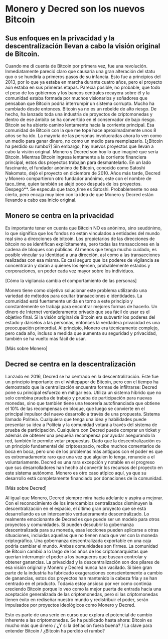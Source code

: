 # Monero y Decred son los nuevos Bitcoin

## Sus enfoques en la privacidad y la descentralización llevan a cabo la visión original de Bitcoin.

Cuando me di cuenta de Bitcoin por primera vez, fue una revolución. Inmediatamente pareció claro que causaría una gran alteración del statu quo o se hundiría a primeros pasos de su infancia. Esto fue a principios del 2013, por lo que ya estaba en marcha durante cuatro años, pero el proyecto aún estaba en sus primeras etapas. Parecía posible, no probable, que todo el peso de los gobiernos y los bancos centrales recayera sobre él y la comunidad estaba formada por muchos visionarios y soñadores que pensaban que Bitcoin podría interrumpir un sistema corrupto.
Mucho ha cambiado desde entonces. Bitcoin ya no es un rebelde de alto riesgo. De hecho, ha lanzado toda una industria de proyectos de criptomonedas y dentro de ese ámbito se ha convertido en el conservador de bajo riesgo. Bitcoin se ha abierto camino lentamente hacia la corriente principal. Esa comunidad de Bitcoin con la que me topé hace aproximadamente unos 8 años se ha ido. La mayoría de las personas involucradas ahora lo ven como un medio para ganar dinero, no como un medio para reemplazarlo. [¿Bitcoin ha perdido su rumbo?] Sin embargo, hay nuevos proyectos que llevan a cabo la visión original.
Monero y Decred son hoy lo que imaginé que sería Bitcoin. Mientras Bitcoin ingresa lentamente a la corriente financiera principal, estos dos proyectos trabajan para desmantelarlo.
En un lado fascinante, el fundador anónimo de Bitcoin, conocido como Satoshi Nakomato, dejó el proyecto en diciembre de 2010. Años más tarde, Decred y Monero compartieron otro fundador anónimo, este con el nombre de taco_time, quien también se alejó poco después de los proyectos. Despegó**. Se especula que taco_time es Satoshi. Probablemente no sea cierto, pero encaja muy bien con la idea de que Monero y Decred están llevando a cabo esa inicio original.

## Monero se centra en la privacidad
Es importante tener en cuenta que Bitcoin NO es anónimo, sino seudónimo, lo que significa que los fondos no están vinculados a entidades del mundo real sino a direcciones de bitcoin. Los propietarios de las direcciones de bitcoin no se identifican explícitamente, pero todas las transacciones en la cadena de bloques son públicas. Al menos que tenga mucho cuidado, es posible vincular su identidad a una dirección, así como a las transacciones realizadas con esa misma. Es casi seguro que los poderes de vigilancia se concentrarán y darán a quienes los ejercen, probablemente estados y corporaciones, un poder cada vez mayor sobre los individuos.

[Cómo la vigilancia cambia el comportamiento de las personas]

Monero tiene como objetivo solucionar este problema utilizando una variedad de métodos para ocultar transacciones e identidades. La comunidad está fuertemente unida en torno a este principio y constantemente se trabaja para encontrar mejores formas de hacerlo. Un dinero de Internet verdaderamente privado que sea fácil de usar es el objetivo final. Si la visión original de Bitcoin era subvertir los poderes del estado y dárselos a las personas, entonces la verdadera privacidad es una preocupación primordial. Al principio, Monero era técnicamente complejo, pero cada año, incluso a medida que aumenta su seguridad y privacidad, también se ha vuelto más fácil de usar.

[Más sobre Monero]

## Decred se centra en la descentralización
Lanzado en 2016, Decred se ha centrado en la descentralización. Este fue un principio importante en el whitepaper de Bitcoin, pero con el tiempo ha demostrado que la centralización encuentra formas de infiltrarse: Decred pone su principal esfuerzo en mitigar eso. Utiliza un sistema híbrido que no solo combina prueba de trabajo y prueba de participación para nuevas monedas, sino que también tiene una tesorería autofinanciada que obtiene el 10% de las recompensas en bloque, que luego se convierte en el principal impulsor del nuevo desarrollo a través de una propuesta. Sistema llamado Politeia. Cualquiera que tenga una idea y habilidades puede presentar su idea a Politeia y la comunidad votará a través del sistema de prueba de participación. Cualquiera con Decred puede comprar un ticket y además de obtener una pequeña recompensa por ayudar asegurando la red, también le permite votar propuestas. Dado que la descentralización es un principio fundamental del criptoespacio, recibe muchos comentarios de boca en boca, pero uno de los problemas más antiguos con el poder es que es extremadamente raro que una vez que alguien lo tenga, renuncie a el voluntariamente. Decred es una rara excepción y notable en el progreso que sus desarrolladores han hecho al convertir los recursos del proyecto en este sistema autónomo. Monero es otro caso atípico aquí, ya que su desarrollo está completamente financiado por donaciones de la comunidad.

[Más sobre Decred]

Al igual que Monero, Decred siempre mira hacia adelante y aspira a mejorar. Con el reconocimiento de los intercambios centralizados disminuyen la descentralización en el espacio, el último gran proyecto que se está desarrollando es un intercambio verdaderamente descentralizado. Lo realmente emocionante de Decred es que puede ser un modelo para otros proyectos y comunidades. Si pueden descubrir la gobernanza descentralizada para su moneda, esas lecciones pueden aplicarse a otras situaciones, incluidas aquellas que no tienen nada que ver con la moneda criptográfica. Una gobernanza descentralizada exportable en una caja podría cambiar el mundo.
Ambas comunidades son firmes.
La comunidad de Bitcoin cambió a lo largo de los años de los criptoanarquistas que querían interrumpir el poder a los banqueros que buscan controlar y obtener ganancias. La privacidad y la descentralización son dos pilares de esa visión original y Monero y Decred nunca han vacilado. Si bien gran parte de la industria ha fabricado exageraciones conscientemente a cambio de ganancias, estos dos proyectos han mantenido la cabeza fría y se han centrado en el producto. Todavía estoy ansioso por ver como continúa creciendo  Bitcoin porque lo veo como la mejor puerta de entrada hacia una aceptación generalizada de las criptomonedas, pero si las criptomonedas tienen éxito en rediseñar nuestro mundo y redistribuir el poder, serán impulsados por proyectos ideológicos como Monero y Decred. 

Esto es parte de una serie en curso que explora el potencial de cambio inherente a las criptomonedas. Se ha publicado hasta ahora: Bitcoin es mucho más que dinero / ¿Y si la deflación fuera buena? / La clave para entender Bitcoin / ¿Bitcoin ha perdido el rumbo?
